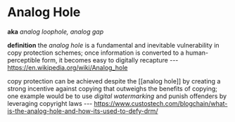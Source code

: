 # Analog Hole

**aka** _analog loophole, analog gap_

**definition** the _analog hole_ is a fundamental and inevitable vulnerability in copy protection schemes; once information is converted to a human-perceptible form, it becomes easy to digitally recapture --- <https://en.wikipedia.org/wiki/Analog_hole>

copy protection can be achieved despite the [[analog hole]] by creating a strong incentive against copying that outweighs the benefits of copying; one example would be to use _digital watermarking_ and punish offenders by leveraging copyright laws --- <https://www.custostech.com/blogchain/what-is-the-analog-hole-and-how-its-used-to-defy-drm/>

